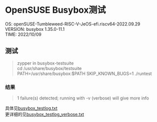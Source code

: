 # OpenSUSE Busybox测试

OS: openSUSE-Tumbleweed-RISC-V-JeOS-efi.riscv64-2022.09.29  
VERSION: busybox 1.35.0-11.1  
TIME: 2022/10/09

## 测试

> zypper in busybox-testsuite  
> cd /usr/share/busybox/testsuite  
> PATH=/usr/share/busybox:$PATH SKIP_KNOWN_BUGS=1 ./runtest  

### 结果

> 1 failure(s) detected; running with -v (verbose) will give more info  

具体见[busybox_testlog.txt](busybox_testlog.txt)  
更详细的见[busybox_testlog_verbose.txt](busybox_testlog_verbose.txt)
